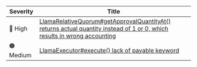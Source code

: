 | Severity          | Title  |
| --------          | -----  |
| :red_circle: High | [LlamaRelativeQuorum#getApprovalQuantityAt() returns actual quantity instead of 1 or 0, which results in wrong accounting](https://github.com/code-423n4/2023-06-llama-findings/issues/33) |
| :orange_circle: Medium | [LlamaExecutor#execute() lack of payable keyword](https://github.com/code-423n4/2023-06-llama-findings/issues/30) |
